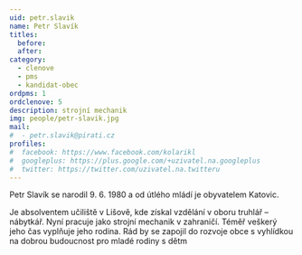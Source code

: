 ```yaml
---
uid: petr.slavik
name: Petr Slavík
titles:
  before:
  after:
category:
  - clenove
  - pms
  - kandidat-obec
ordpms: 1
ordclenove: 5
description: strojní mechanik
img: people/petr-slavik.jpg 
mail:
#  - petr.slavik@pirati.cz
profiles:
#  facebook: https://www.facebook.com/kolarikl
#  googleplus: https://plus.google.com/+uzivatel.na.googleplus
#  twitter: https://twitter.com/uzivatel.na.twitteru
---
```


Petr Slavík se narodil 9. 6. 1980 a od útlého mládí je obyvatelem Katovic. 

Je absolventem učiliště v Lišově, kde získal vzdělání v oboru truhlář – nábytkář. Nyní pracuje jako strojní mechanik v zahraničí. Téměř veškerý jeho čas vyplňuje jeho rodina. Rád by se zapojil do rozvoje obce s vyhlídkou na dobrou budoucnost pro mladé rodiny s dětm